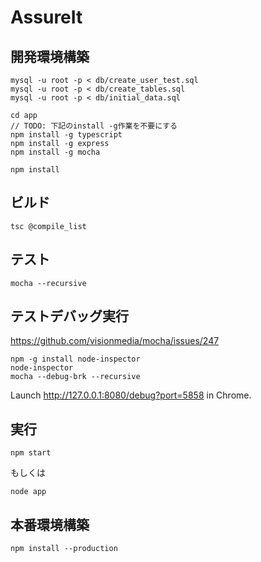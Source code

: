 AssureIt
============

開発環境構築
------------

```
mysql -u root -p < db/create_user_test.sql
mysql -u root -p < db/create_tables.sql
mysql -u root -p < db/initial_data.sql
 
cd app
// TODO: 下記のinstall -g作業を不要にする
npm install -g typescript  
npm install -g express  
npm install -g mocha 

npm install  
```

ビルド
------------
```
tsc @compile_list
```


テスト
------------
```
mocha --recursive
```

テストデバッグ実行
------------
https://github.com/visionmedia/mocha/issues/247
```
npm -g install node-inspector
node-inspector
mocha --debug-brk --recursive
```
Launch http://127.0.0.1:8080/debug?port=5858 in Chrome.


実行
------------
```
npm start
```

もしくは

```
node app
```



本番環境構築
------------

```
npm install --production  
```
